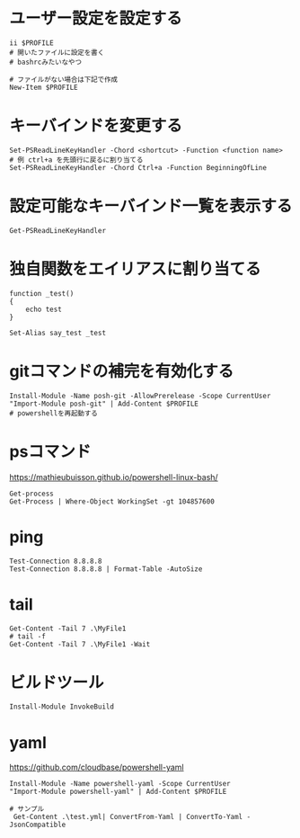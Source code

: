 # ユーザー設定を設定する

```
ii $PROFILE
# 開いたファイルに設定を書く
# bashrcみたいなやつ

# ファイルがない場合は下記で作成
New-Item $PROFILE
```

# キーバインドを変更する

```
Set-PSReadLineKeyHandler -Chord <shortcut> -Function <function name>
# 例 ctrl+a を先頭行に戻るに割り当てる
Set-PSReadLineKeyHandler -Chord Ctrl+a -Function BeginningOfLine
```

# 設定可能なキーバインド一覧を表示する

```
Get-PSReadLineKeyHandler
```

# 独自関数をエイリアスに割り当てる

```
function _test()
{
    echo test
}

Set-Alias say_test _test
```

# gitコマンドの補完を有効化する

```
Install-Module -Name posh-git -AllowPrerelease -Scope CurrentUser
"Import-Module posh-git" | Add-Content $PROFILE
# powershellを再起動する
```

# psコマンド
https://mathieubuisson.github.io/powershell-linux-bash/
```
Get-process
Get-Process | Where-Object WorkingSet -gt 104857600
```

# ping

```
Test-Connection 8.8.8.8
Test-Connection 8.8.8.8 | Format-Table -AutoSize
```

# tail

```
Get-Content -Tail 7 .\MyFile1
# tail -f
Get-Content -Tail 7 .\MyFile1 -Wait
```

# ビルドツール

```
Install-Module InvokeBuild
```

# yaml 

https://github.com/cloudbase/powershell-yaml
```
Install-Module -Name powershell-yaml -Scope CurrentUser
"Import-Module powershell-yaml" | Add-Content $PROFILE

# サンプル
 Get-Content .\test.yml| ConvertFrom-Yaml | ConvertTo-Yaml -JsonCompatible
```